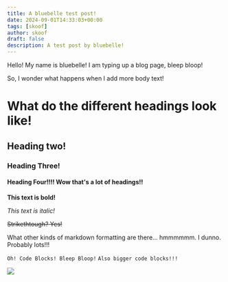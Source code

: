 ```yaml
---
title: A bluebelle test post!
date: 2024-09-01T14:33:03+00:00
tags: [skoof]
author: skoof
draft: false
description: A test post by bluebelle!
---
```

Hello! My name is bluebelle! I am typing up a blog page, bleep bloop!

So, I wonder what happens when I add more body text! 

# What do the different headings look like! 
## Heading two!
### Heading Three! 
#### Heading Four!!!! Wow that's a lot of headings!! 

**This text is bold!**

*This text is italic!*

~~Strikethtough? Yes!~~

What other kinds of markdown formatting are there... hmmmmmm. I dunno. Probably lots!!! 

`Oh! Code Blocks! Bleep Bloop!`
```Also bigger code blocks!!!```

![](/img/test.svg)